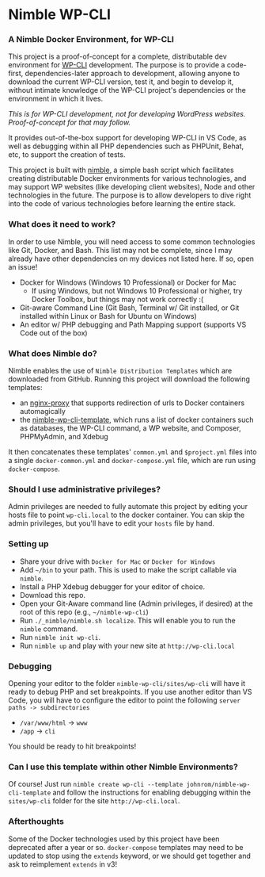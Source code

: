 # Nimble WP-CLI

### A Nimble Docker Environment, for WP-CLI

This project is a proof-of-concept for a complete, distributable dev environment for [WP-CLI](http://wp-cli.org/) development. The purpose is to provide a code-first, dependencies-later approach to development, allowing anyone to download the current WP-CLI version, test it, and begin to develop it, without intimate knowledge of the WP-CLI project's dependencies or the environment in which it lives.

_This is for WP-CLI development, not for developing WordPress websites. Proof-of-concept for that may follow._

It provides out-of-the-box support for developing WP-CLI in VS Code, as well as debugging within all PHP dependencies such as PHPUnit, Behat, etc, to support the creation of tests.

This project is built with [nimble](https://github.com/johnrom/nimble), a simple bash script which facilitates creating distributable Docker environments for various technologies, and may support WP websites (like developing client websites), Node and other technologies in the future. The purpose is to allow developers to dive right into the code of various technologies before learning the entire stack.

### What does it need to work?

In order to use Nimble, you will need access to some common technologies like Git, Docker, and Bash. This list may not be complete, since I may already have other dependencies on my devices not listed here. If so, open an issue!

- Docker for Windows (Windows 10 Professional) or Docker for Mac
    - If using Windows, but not Windows 10 Professional or higher, try Docker Toolbox, but things may not work correctly :(
- Git-aware Command Line (Git Bash, Terminal w/ Git installed, or Git installed within Linux or Bash for Ubuntu on Windows)
- An editor w/ PHP debugging and Path Mapping support (supports VS Code out of the box)

### What does Nimble do?

Nimble enables the use of `Nimble Distribution Templates` which are downloaded from GitHub. Running this project will download the following templates:

- an [nginx-proxy](https://github.com/johnrom/nimble-nginx-proxy-template) that supports redirection of urls to Docker containers automagically
- the [nimble-wp-cli-template](https://github.com/johnrom/nimble-nginx-proxy-template), which runs a list of docker containers such as databases, the WP-CLI command, a WP website, and Composer, PHPMyAdmin, and Xdebug

It then concatenates these templates' `common.yml` and `$project.yml` files into a single `docker-common.yml` and `docker-compose.yml` file, which are run using `docker-compose`.

### Should I use administrative privileges?

Admin privileges are needed to fully automate this project by editing your hosts file to point `wp-cli.local` to the docker container. You can skip the admin privileges, but you'll have to edit your `hosts` file by hand.

### Setting up

- Share your drive with `Docker for Mac` or `Docker for Windows`
- Add `~/bin` to your path. This is used to make the script callable via `nimble`.
- Install a PHP Xdebug debugger for your editor of choice.
- Download this repo.
- Open your Git-Aware command line (Admin privileges, if desired) at the root of this repo (e.g., `~/nimble-wp-cli`)
- Run `./_nimble/nimble.sh localize`. This will enable you to run the `nimble` command.
- Run `nimble init wp-cli`.
- Run `nimble up` and play with your new site at `http://wp-cli.local`

### Debugging

Opening your editor to the folder `nimble-wp-cli/sites/wp-cli` will have it ready to debug PHP and set breakpoints. If you use another editor than VS Code, you will have to configure the editor to point the following `server paths -> subdirectories`

- `/var/www/html` -> `www`
- `/app` -> `cli`

You should be ready to hit breakpoints!

### Can I use this template within other Nimble Environments?

Of course! Just run `nimble create wp-cli --template johnrom/nimble-wp-cli-template` and follow the instructions for enabling debugging within the `sites/wp-cli` folder for the site `http://wp-cli.local`.

### Afterthoughts

Some of the Docker technologies used by this project have been deprecated after a year or so. `docker-compose` templates may need to be updated to stop using the `extends` keyword, or we should get together and ask to reimplement `extends` in v3!